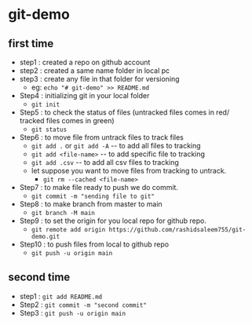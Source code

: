 # git-demo

## first time
- step1 : created a repo on github account
- step2 : created a same name folder in local pc
- step3 : create any file in that folder for versioning
    - eg:  `echo "# git-demo" >> README.md`
- Step4 : initializing git in your local folder
    -  `git init`
- Step5 : to check the status of files (untracked files comes in red/ tracked files comes in green)
    - `git status`
- Step6 : to move file from untrack files to track files
    - `git add .` or `git add -A` -- to add all files to tracking
    - `git add <file-name>` -- to add specific file to tracking
    - `git add .csv` -- to add all csv files to tracking
    - let suppose you want to move files from tracking to untrack.
        - `git rm --cached <file-name>`
- Step7 : to make file ready to push we do commit.
    - `git commit -m "sending file to git"`
- Step8 : to make branch from master to main
    - `git branch -M main`
- Step9 : to set the origin for you local repo for github repo.    
    - `git remote add origin https://github.com/rashidsaleem755/git-demo.git`
- Step10 : to push files from local to github repo
    - `git push -u origin main`

## second time
- step1 : `git add README.md`
- Step2 : `git commit -m "second commit"`
- Step3 : `git push -u origin main`
 